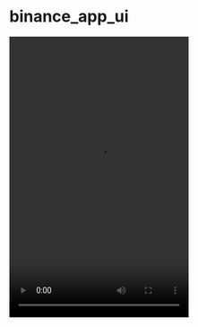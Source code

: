 # binance_app_ui

<video width="320" height="500" controls>
  <source src="assets/videos/screen-record.mp4" type="video/mp4">
  Your browser does not support the video tag.
</video>
